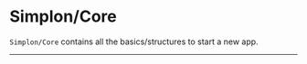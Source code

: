 # Simplon/Core

`Simplon/Core` contains all the basics/structures to start a new app.

-------------------------------------------------
